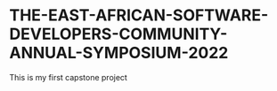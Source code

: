 # THE-EAST-AFRICAN-SOFTWARE-DEVELOPERS-COMMUNITY-ANNUAL-SYMPOSIUM-2022
This is  my first capstone project
